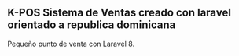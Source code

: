 ## K-POS Sistema de Ventas creado con laravel orientado a republica dominicana
Pequeño punto de venta con Laravel 8.
